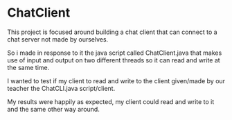 # ChatClient

This project is focused around building a chat client that can connect to a chat server not made by ourselves.

So i made in response to it the java script called ChatClient.java that makes use of input and output on two different threads so it can read and write at the same time.

I wanted to test if my client to read and write to the client given/made by our teacher the ChatCLI.java script/client.

My results were happily as expected, my client could read and write to it and the same other way around.